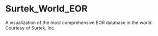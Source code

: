# Surtek_World_EOR
A visualization of the most comprehensive EOR database in the world. Courtesy of Surtek, Inc.
